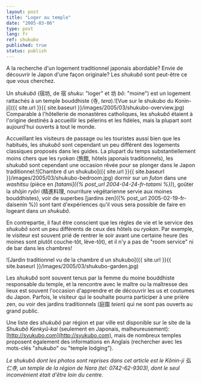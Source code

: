 ```yaml
---
layout: post
title: "Loger au temple"
date: "2005-03-06"
type: post
lang: fr
ref: shukubo
published: true
status: publish
---
```




A la recherche d'un logement traditionnel japonais abordable? Envie de découvrir le Japon d'une façon originale? Les _shukubô_ sont peut-être ce que vous cherchez.

Un _shukubô_ (宿坊, de 宿 _shuku_: "loger" et 坊 _bô_: "moine") est un logement rattachés à un temple bouddhiste (寺, _tera_).![Vue sur le shukubo du Konin-ji]({{ site.url }}{{ site.baseurl }}/images/2005/03/shukubo-overview.jpg) Comparable à l'hôtellerie de monastères catholiques, les _shukubô_ étaient à l'origine destinés à accueillir les pélerins et les fidèles, mais la plupart sont aujourd'hui ouverts à tout le monde.

Accueillant les visiteurs de passage ou les touristes aussi bien que les habitués, les _shukubô_ sont cependant un peu différent des logements classiques proposés dans les guides. La plupart du temps substantiellement moins chers que les _ryokan_ (旅館, hôtels japonais traditionnels), les _shukubô_ sont cependant une occasion rêvée pour se plonger dans le Japon traditionnel:![Chambre d un shukubo]({{ site.url }}{{ site.baseurl }}/images/2005/03/shukubo-bedroom.jpg) dormir sur un _futon_ dans une _washitsu_ (pièce en _[tatami]({% post_url 2004-04-24-fr-tatami %})_), goûter la _shôjin ryôri_ (精進料理, nourriture végétarienne servie aux moines bouddhistes), voir de superbes [jardins zen]({% post_url 2005-02-19-fr-daisenin %}) sont tant d'expériences qu'il vous sera possible de faire en logeant dans un _shukubô_.

En contrepartie, il faut être conscient que les règles de vie et le service des _shukubô_ sont un peu différents de ceux des hôtels ou _ryokan_. Par exemple, le visiteur est souvent prié de rentrer le soir avant une certaine heure (les moines sont plutôt couche-tôt, lève-tôt), et il n'y a pas de "room service" ni de bar dans les chambres!

![Jardin traditionnel vu de la chambre d un shukubo]({{ site.url }}{{ site.baseurl }}/images/2005/03/shukubo-garden.jpg)

Les _shukubô_ sont souvent tenus par la femme du moine bouddhiste responsable du temple, et la rencontre avec le maître ou la maîtresse des lieux est souvent l'occasion d'apprendre et de découvrir les us et coutumes du Japon. Parfois, le visiteur qui le souhaite pourra participer à une prière zen, ou voir des jardins traditionnels (庭園 _teien_) qui ne sont pas ouverts au grand public.

Une liste des _shukubô_ par région et par ville est disponible sur le site de la _Shukubô Kenkyû-kai_ (seulement en Japonais, malheureusement): [http://syukubo.com](http://syukubo.com), mais de nombreux temples proposent également des informations en Anglais (rechercher avec les mots-clés "_shukubo_" ou "temple lodging").

_Le _shukubô_ dont les photos sont reprises dans cet article est le _Kônin-ji_ 弘仁寺, un temple de la région de Nara (tel: 0742-62-9303), dont le seul inconvénient était d'être loin du centre._


